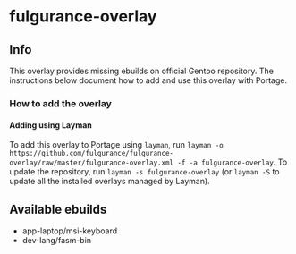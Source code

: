 # fulgurance-overlay

## Info

This overlay provides missing ebuilds on official Gentoo repository. The instructions below document how to 
add and use this overlay with Portage.

### How to add the overlay

#### Adding using Layman

To add this overlay to Portage using `layman`, run `layman -o 
https://github.com/fulgurance/fulgurance-overlay/raw/master/fulgurance-overlay.xml -f -a fulgurance-overlay`. 
To update the repository, run `layman -s fulgurance-overlay` (or `layman -S` to update all the installed 
overlays managed by Layman).

## Available ebuilds

- app-laptop/msi-keyboard
- dev-lang/fasm-bin
